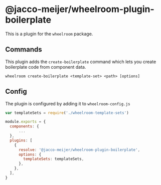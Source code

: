 # @jacco-meijer/wheelroom-plugin-boilerplate

This is a plugin for the `wheelroom` package.

## Commands

This plugin adds the `create-boilerplate` command which lets you create boilerplate
code from component data.

```
wheelroom create-boilerplate <template-set> <path> [options]
```

## Config

The plugin is configured by adding it to `wheelroom-config.js`

```javascript
var templateSets = require('./wheelroom-template-sets')

module.exports = {
  components: {
      ...
  },
  plugins: [
    {
      resolve: '@jacco-meijer/wheelroom-plugin-boilerplate',
      options: {
        templateSets: templateSets,
      },
    },
  ],
}
```

